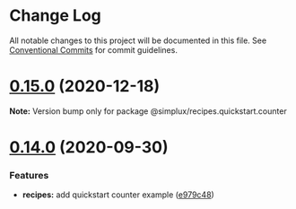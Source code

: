 # Change Log

All notable changes to this project will be documented in this file.
See [Conventional Commits](https://conventionalcommits.org) for commit guidelines.

# [0.15.0](https://github.com/MrWolfZ/simplux/compare/v0.14.0...v0.15.0) (2020-12-18)

**Note:** Version bump only for package @simplux/recipes.quickstart.counter





# [0.14.0](https://github.com/MrWolfZ/simplux/compare/v0.13.0...v0.14.0) (2020-09-30)


### Features

* **recipes:** add quickstart counter example ([e979c48](https://github.com/MrWolfZ/simplux/commit/e979c485436ce2ee188006647227c9e2a1c1ee39))
